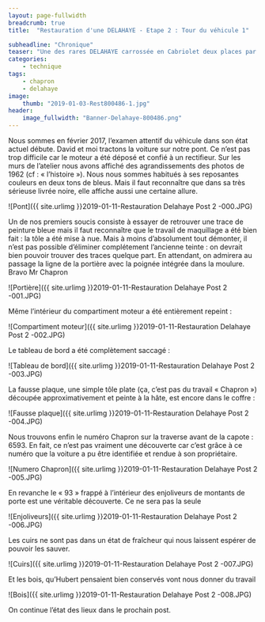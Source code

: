 ```yaml
---
layout: page-fullwidth
breadcrumb: true
title:  "Restauration d'une DELAHAYE - Etape 2 : Tour du véhicule 1"

subheadline: "Chronique" 
teaser: "Une des rares DELAHAYE carrossée en Cabriolet deux places par Henri Chapron"
categories:
    - technique
tags:
    - chapron
    - delahaye
image:
    thumb: "2019-01-03-Rest800486-1.jpg"
header:
    image_fullwidth: "Banner-Delahaye-800486.png"
---
```


Nous sommes en février 2017, l’examen attentif du véhicule dans son état actuel débute. David et moi tractons la voiture sur notre pont. Ce n’est pas trop difficile car le moteur a été déposé et confié à un rectifieur.
Sur les murs de l’atelier nous avons affiché des agrandissements des photos de 1962 (cf : « l’histoire »). Nous nous sommes habitués à ses reposantes couleurs en deux tons de bleus. Mais il faut reconnaître que dans sa très sérieuse livrée noire, elle affiche aussi une certaine allure.

![Pont]({{ site.urlimg }}2019-01-11-Restauration Delahaye Post 2 -000.JPG)  

Un de nos premiers soucis consiste à essayer de retrouver une trace de peinture bleue mais il faut reconnaître que le travail de maquillage a été bien fait : la tôle a été mise à nue. Mais à moins d’absolument tout démonter, il n’est pas possible d’éliminer complétement l’ancienne teinte : on devrait bien pouvoir trouver des traces quelque part. 
En attendant, on admirera au passage la ligne de la portière avec la poignée intégrée dans la moulure. Bravo Mr Chapron

![Portière]({{ site.urlimg }}2019-01-11-Restauration Delahaye Post 2 -001.JPG)  

Même l’intérieur du compartiment moteur a été entièrement repeint :

![Compartiment moteur]({{ site.urlimg }}2019-01-11-Restauration Delahaye Post 2 -002.JPG)  

Le tableau de bord a été complètement saccagé :

![Tableau de bord]({{ site.urlimg }}2019-01-11-Restauration Delahaye Post 2 -003.JPG)  

La fausse plaque, une simple tôle plate (ça, c’est pas du travail « Chapron ») découpée approximativement et peinte à la hâte, est encore dans le coffre :

![Fausse plaque]({{ site.urlimg }}2019-01-11-Restauration Delahaye Post 2 -004.JPG)  

Nous trouvons enfin le numéro Chapron sur la traverse avant de la capote : 6593. En fait, ce n’est pas vraiment une découverte car c’est grâce à ce numéro que la voiture a pu être identifiée et rendue à son propriétaire.

![Numero Chapron]({{ site.urlimg }}2019-01-11-Restauration Delahaye Post 2 -005.JPG)  

En revanche le « 93 » frappé à l’intérieur des enjoliveurs de montants de porte est une véritable découverte. Ce ne sera pas la seule

![Enjoliveurs]({{ site.urlimg }}2019-01-11-Restauration Delahaye Post 2 -006.JPG)  

Les cuirs ne sont pas dans un état de fraîcheur qui nous laissent espérer de pouvoir les sauver.

![Cuirs]({{ site.urlimg }}2019-01-11-Restauration Delahaye Post 2 -007.JPG)  

Et les bois, qu’Hubert pensaient bien conservés vont nous donner du travail

![Bois]({{ site.urlimg }}2019-01-11-Restauration Delahaye Post 2 -008.JPG)  

On continue l’état des lieux dans le prochain post. 

